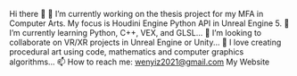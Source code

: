 Hi there 👋
🔭 I’m currently working on the thesis project for my MFA in Computer Arts. My focus is Houdini Engine Python API in Unreal Engine 5.
🌱 I’m currently learning Python, C++, VEX, and GLSL...
👯 I’m looking to collaborate on VR/XR projects in Unreal Engine or Unity...
💜 I love creating procedural art using code, mathematics and computer graphics algorithms...
📫 How to reach me: wenyiz2021@gmail.com
My Website


<!---

 ![](https://hit.yhype.me/github/profile?user_id=77713888)

<div align="center">


#   Hi👋🏻 I'm <a href="https://www.linkedin.com/in/chandra-rahul-99c/" target="_blank"> Rahul Chandra! </a> 
🔭 I’m currently working as a Game Programmer<br>
<div align="justify">
 

</div> 
 
### Check out all my creations on my [Portfolio](https://www.rahulchandraportfolio.com/). 
  
  ### Explore some of my playable demos on [itch.io](https://rahul-chandra.itch.io/). 
 
 <br>
 
 
 Here are some of my featured projects:
 
<br>

| Project Name      | Description | 
| :---:        |    :----   |  
| [Dodgeball Arena](https://github.com/RahulChandra99/Dodgeball-Arena)     | Dodgeball Arena is a arcade style quick to play Player VS AI dodgeball game. 
| [The Wombats](https://github.com/RahulChandra99/The-Wombats-Official-Game)   | Playable Music Video Game for the band 'The Wombats'
| [Tikky Tokky Drop Game](https://github.com/RahulChandra99/TikkyTokkyDropGame)     | Endless runner game for tiktok influencers.
| [Maze Collapse](https://github.com/RahulChandra99/Maze-Collapse)     | Replica of the original Maze Collapse problem solving game where player has to guide the pyramid through the exit portal and remove all the tiles on the way. 
| [Anton Adventures](https://github.com/RahulChandra99/Anton-Adventures)     | 2D adventure with interactive and mind boggling obstacles and unique gameplay mechanics.

 

<br/>
 
Personal projects I'm currently working on:
 
<br>

| Project Name      | Description | 
| :---:        |    :----   |  
| [Connect4 3D](https://github.com/RahulChandra99/ConnectFour3D)     | 3D minimalistic version of the classic Connect 4 board game 
| [2D Dungeon Game](https://github.com/RahulChandra99/2D-Dungeon-Game)   | Easy-to-play C++ game made using SFML
| [Tic Tac Toe SFML Version](https://github.com/RahulChandra99/Tic-Tac-Toe-SFML)     | Classic Tic Tac Toe made using SFML
| [Project Action Rougelike](https://github.com/RahulChandra99/ProjectActionRougelike)     | Top Down 3D action game made using Unreal Engine 
| [Kitchen Simulator](https://github.com/RahulChandra99/KitchenSim)     | Kitchen Management simulator made using Unity

 

<br/>
 

<!-- ## Skill Set 

<img style="margin: 10px" src="https://profilinator.rishav.dev/skills-assets/cplusplus-original.svg" alt="C++" height="50" />    <img style="margin: 10px" src="https://profilinator.rishav.dev/skills-assets/csharp-original.svg" alt="C#" height="50" />    <img style="margin: 10px" src="https://profilinator.rishav.dev/skills-assets/unity.png" alt="Unity" height="50" />    <img style="margin: 10px" src="https://profilinator.rishav.dev/skills-assets/photoshop-plain.svg" alt="Photoshop" height="50" />    <img style="margin: 10px" src="https://profilinator.rishav.dev/skills-assets/blender_community_badge_white.svg" alt="Blender" height="50" />  

<br/>   -->

 <!--
   # 💻 Tech Stack:
![C#](https://img.shields.io/badge/c%23-%23239120.svg?style=for-the-badge&logo=c-sharp&logoColor=white) ![C++](https://img.shields.io/badge/c++-%2300599C.svg?style=for-the-badge&logo=c%2B%2B&logoColor=white) ![Unity](https://img.shields.io/badge/unity-FFFFFF?style=for-the-badge&logo=unity&logoColor=black)
 ![Adobe Photoshop](https://img.shields.io/badge/adobephotoshop-%2331A8FF.svg?style=for-the-badge&logo=adobephotoshop&logoColor=white)
 ![Unity](https://img.shields.io/badge/unrealengine-000000?style=for-the-badge&logo=unrealengine&logoColor=white) ![Aseprite](https://img.shields.io/badge/Aseprite-FFFFFF?style=for-the-badge&logo=Aseprite&logoColor=#7D929E)
 
 <br>
 <img src="https://github-readme-stats.vercel.app/api/top-langs/?username=rahulchandra99&theme=radical&hide_border=false&include_all_commits=true&count_private=true&layout=compact" alt="Rahul Chandra" /><br>
   Note: Top languages is only a metric of the languages my public code consists of and doesn't reflect experience or skill level.
 <br><br>
 
## Connect with me 🤝🏻
<a href="https://www.linkedin.com/in/chandra-rahul-99c/" target="_blank">
<img src=https://img.shields.io/badge/linkedin-%231E77B5.svg?&style=for-the-badge&logo=linkedin&logoColor=white alt=linkedin style="margin-bottom: 5px;" />
</a>
<a href="https://www.youtube.com/channel/UCkfq7iT2l3Bt_1CCmjA4y7g" target="_blank">
<img src=https://img.shields.io/badge/youtube-%23EE4831.svg?&style=for-the-badge&logo=youtube&logoColor=white alt=youtube style="margin-bottom: 5px;" />
</a>
<a href="mailto:rahulchandra99@gmail.com" target="_blank">
<img src=https://img.shields.io/badge/Gmail-D14836?style=for-the-badge&logo=gmail&logoColor=white alt=mail style="margin-bottom: 5px;" />
</a> 
<a href="https://github.com/RahulChandra99" target="_blank">
<img src=https://img.shields.io/badge/github-%2324292e.svg?&style=for-the-badge&logo=github&logoColor=white alt=github style="margin-bottom: 5px;" />
</a>
<br/>
</a>
 

<br><br> 
 

# 📊 GitHub Stats:

 <table>
  <tr>
   
<td><img align="center" src="https://github-readme-streak-stats.herokuapp.com/?user=RahulChandra99&theme=radical&hide_border=false" alt="Rahul Chandra" />
    <td><img src="https://github-readme-stats.vercel.app/api?username=RahulChandra99&theme=radical&hide_border=false&include_all_commits=true&count_private=true" alt="Rahul Chandra" /></td>
  </tr>
</table>
<!-- <div align="center"> -->
<p></p>

<br>

<!--![Dino](https://raw.githubusercontent.com/Dhiraj57/Dhiraj57/main/dino.gif)



-->






